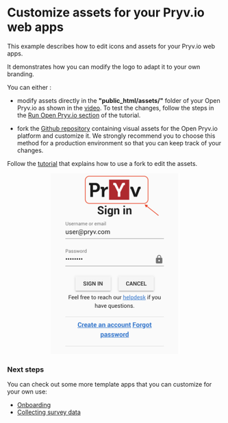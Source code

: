 # Customize assets for your Pryv.io web apps

This example describes how to edit icons and assets for your Pryv.io web apps. 

It demonstrates how you can modify the logo to adapt it to your own branding.

You can either :
- modify assets directly in the **"public_html/assets/"** folder of your Open Pryv.io as shown in the [video](link_to_youtube_video). To test the changes, follow the steps in the [Run Open Pryv.io section](tutorial.md#run-open-pryvio) of the tutorial.

- fork the [Github repository](https://github.com/pryv/assets-open-pryv.io) containing visual assets for the Open Pryv.io platform and customize it. We strongly recommend you to choose this method for a production environment so that you can keep track of your changes. 

Follow the [tutorial](tutorial.md) that explains how to use a fork to edit the assets.

<p align="center">
    <img src="images/customize_pryv.png" alt="customize_pryv" width="300"/>
</p>

### Next steps

You can check out some more template apps that you can customize for your own use:
- [Onboarding](../onboarding)
- [Collecting survey data](../collect-survey-data)
